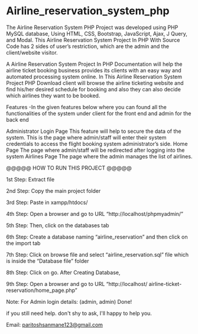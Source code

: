 # Airline_reservation_system_php

The Airline Reservation System PHP Project was developed using PHP MySQL database, Using HTML, CSS, Bootstrap, JavaScript, Ajax, J Query, and Modal. This Airline Reservation System Project In PHP With Source Code has 2 sides of user’s restriction, which are the admin and the client/website visitor.

A Airline Reservation System Project In PHP Documentation will help the airline ticket booking business provides its clients with an easy way and automated processing system online. In This Airline Reservation System Project PHP Download client will browse the airline ticketing website and find his/her desired schedule for booking and also they can also decide which airlines they want to be booked.

Features
-In the given features below where you can found all the functionalities of the system under client for the front end and admin for the back end

Administrator
Login Page
This feature will help to secure the data of the system. This is the page where admin/staff will enter their system credentials to access the flight booking system administrator’s side.
Home Page
The page where admin/staff will be redirected after logging into the system
Airlines Page
The page where the admin manages the list of airlines.

@@@@@ HOW TO RUN THIS PROJECT @@@@@

1st Step: Extract file

2nd Step: Copy the main project folder

3rd Step: Paste in xampp/htdocs/

4th Step: Open a browser and go to URL “http://localhost/phpmyadmin/”

5th Step: Then, click on the databases tab

6th Step: Create a database naming “airline_reservation” and then click on the import tab

7th Step: Click on browse file and select “airline_reservation.sql” file which is inside the “Database file” folder

8th Step: Click on go.
After Creating Database,

9th Step: Open a browser and go to URL “http://localhost/ airline-ticket-reservation/home_page.php”

Note: For Admin login details: (admin, admin)
Done!

if you still need help. don't shy to ask, I'll happy to help you.

Email: paritoshsanmane123@gmail.com
